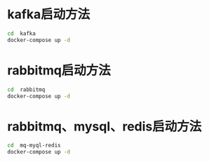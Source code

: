 # 

# kafka启动方法

``` sh
cd  kafka
docker-compose up -d
``` 

# rabbitmq启动方法

``` sh
cd  rabbitmq
docker-compose up -d
```



# rabbitmq、mysql、redis启动方法

``` sh
cd  mq-myql-redis
docker-compose up -d
```